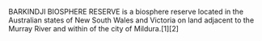 BARKINDJI BIOSPHERE RESERVE is a biosphere reserve located in the Australian states of New South Wales and Victoria on land adjacent to the Murray River and within of the city of Mildura.[1][2]
